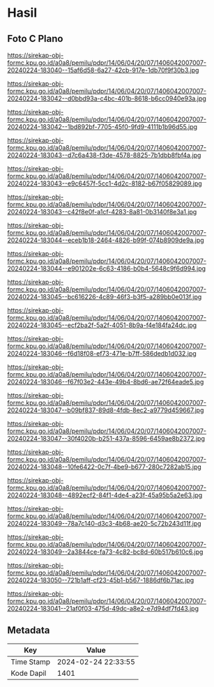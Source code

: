 # Hasil

## Foto C Plano

https://sirekap-obj-formc.kpu.go.id/a0a8/pemilu/pdpr/14/06/04/20/07/1406042007007-20240224-183040--15af6d58-6a27-42cb-917e-1db70f9f30b3.jpg

https://sirekap-obj-formc.kpu.go.id/a0a8/pemilu/pdpr/14/06/04/20/07/1406042007007-20240224-183042--d0bbd93a-c4bc-401b-8618-b6cc0940e93a.jpg

https://sirekap-obj-formc.kpu.go.id/a0a8/pemilu/pdpr/14/06/04/20/07/1406042007007-20240224-183042--1bd892bf-7705-45f0-9fd9-4111b1b96d55.jpg

https://sirekap-obj-formc.kpu.go.id/a0a8/pemilu/pdpr/14/06/04/20/07/1406042007007-20240224-183043--d7c6a438-f3de-4578-8825-7b1dbb8fbf4a.jpg

https://sirekap-obj-formc.kpu.go.id/a0a8/pemilu/pdpr/14/06/04/20/07/1406042007007-20240224-183043--e9c6457f-5cc1-4d2c-8182-b67f05829089.jpg

https://sirekap-obj-formc.kpu.go.id/a0a8/pemilu/pdpr/14/06/04/20/07/1406042007007-20240224-183043--c42f8e0f-a1cf-4283-8a81-0b3140f8e3a1.jpg

https://sirekap-obj-formc.kpu.go.id/a0a8/pemilu/pdpr/14/06/04/20/07/1406042007007-20240224-183044--eceb1b18-2464-4826-b99f-074b8909de9a.jpg

https://sirekap-obj-formc.kpu.go.id/a0a8/pemilu/pdpr/14/06/04/20/07/1406042007007-20240224-183044--e901202e-6c63-4186-b0b4-5648c9f6d994.jpg

https://sirekap-obj-formc.kpu.go.id/a0a8/pemilu/pdpr/14/06/04/20/07/1406042007007-20240224-183045--bc616226-4c89-46f3-b3f5-a289bb0e013f.jpg

https://sirekap-obj-formc.kpu.go.id/a0a8/pemilu/pdpr/14/06/04/20/07/1406042007007-20240224-183045--ecf2ba2f-5a2f-4051-8b9a-f4e184fa24dc.jpg

https://sirekap-obj-formc.kpu.go.id/a0a8/pemilu/pdpr/14/06/04/20/07/1406042007007-20240224-183046--f6d18f08-ef73-471e-b7ff-586dedb1d032.jpg

https://sirekap-obj-formc.kpu.go.id/a0a8/pemilu/pdpr/14/06/04/20/07/1406042007007-20240224-183046--f67f03e2-443e-49b4-8bd6-ae72f64eade5.jpg

https://sirekap-obj-formc.kpu.go.id/a0a8/pemilu/pdpr/14/06/04/20/07/1406042007007-20240224-183047--b09bf837-89d8-4fdb-8ec2-a9779d459667.jpg

https://sirekap-obj-formc.kpu.go.id/a0a8/pemilu/pdpr/14/06/04/20/07/1406042007007-20240224-183047--30f4020b-b251-437a-8596-6459ae8b2372.jpg

https://sirekap-obj-formc.kpu.go.id/a0a8/pemilu/pdpr/14/06/04/20/07/1406042007007-20240224-183048--10fe6422-0c7f-4be9-b677-280c7282ab15.jpg

https://sirekap-obj-formc.kpu.go.id/a0a8/pemilu/pdpr/14/06/04/20/07/1406042007007-20240224-183048--4892ecf2-84f1-4de4-a23f-45a95b5a2e63.jpg

https://sirekap-obj-formc.kpu.go.id/a0a8/pemilu/pdpr/14/06/04/20/07/1406042007007-20240224-183049--78a7c140-d3c3-4b68-ae20-5c72b243d11f.jpg

https://sirekap-obj-formc.kpu.go.id/a0a8/pemilu/pdpr/14/06/04/20/07/1406042007007-20240224-183049--2a3844ce-fa73-4c82-bc8d-60b517b610c6.jpg

https://sirekap-obj-formc.kpu.go.id/a0a8/pemilu/pdpr/14/06/04/20/07/1406042007007-20240224-183050--721b1aff-cf23-45b1-b567-1886df6b71ac.jpg

https://sirekap-obj-formc.kpu.go.id/a0a8/pemilu/pdpr/14/06/04/20/07/1406042007007-20240224-183041--21af0f03-475d-49dc-a8e2-e7d94df7fd43.jpg


## Metadata

| Key        | Value               |
| ---------- | ------------------- |
| Time Stamp | 2024-02-24 22:33:55 |
| Kode Dapil | 1401                |



